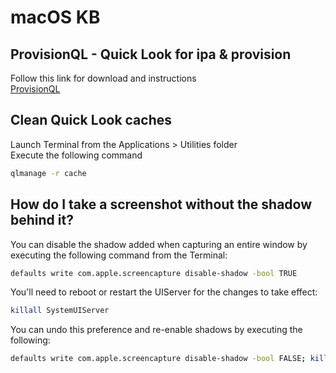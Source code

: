 # macOS KB

## ProvisionQL - Quick Look for ipa & provision
Follow this link for download and instructions   
[ProvisionQL](https://github.com/ealeksandrov/ProvisionQL)

## Clean Quick Look caches
Launch Terminal from the Applications > Utilities folder   
Execute the following command   
```sh
qlmanage -r cache
```

## How do I take a screenshot without the shadow behind it?
You can disable the shadow added when capturing an entire window by executing the following command from the Terminal:
```sh
defaults write com.apple.screencapture disable-shadow -bool TRUE
```

You'll need to reboot or restart the UIServer for the changes to take effect:
```sh
killall SystemUIServer
```

You can undo this preference and re-enable shadows by executing the following:
```sh
defaults write com.apple.screencapture disable-shadow -bool FALSE; killall SystemUIServer
```
